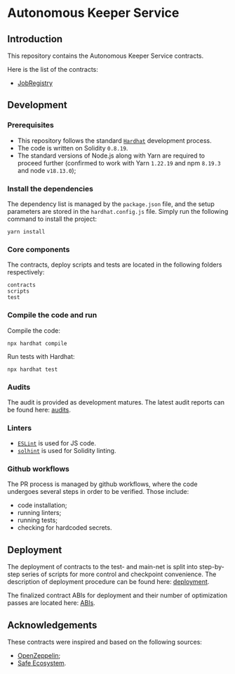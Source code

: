 # Autonomous Keeper Service

## Introduction
This repository contains the Autonomous Keeper Service contracts.

Here is the list of the contracts:
- [JobRegistry](https://github.com/valory-xyz/contracts-aks/blob/main/contracts/JobRegistry.sol)

## Development

### Prerequisites
- This repository follows the standard [`Hardhat`](https://hardhat.org/tutorial/) development process.
- The code is written on Solidity `0.8.19`.
- The standard versions of Node.js along with Yarn are required to proceed further (confirmed to work with Yarn `1.22.19` and npm `8.19.3` and node `v18.13.0`);

### Install the dependencies
The dependency list is managed by the `package.json` file, and the setup parameters are stored in the `hardhat.config.js` file.
Simply run the following command to install the project:
```
yarn install
```

### Core components
The contracts, deploy scripts and tests are located in the following folders respectively:
```
contracts
scripts
test
```

### Compile the code and run
Compile the code:
```
npx hardhat compile
```
Run tests with Hardhat:
```
npx hardhat test
```

### Audits
The audit is provided as development matures. The latest audit reports can be found here: [audits](https://github.com/valory-xyz/contracts-aks/blob/main/audits).

### Linters
- [`ESLint`](https://eslint.org) is used for JS code.
- [`solhint`](https://github.com/protofire/solhint) is used for Solidity linting.

### Github workflows
The PR process is managed by github workflows, where the code undergoes several steps in order to be verified. Those include:
- code installation;
- running linters;
- running tests;
- checking for hardcoded secrets.

## Deployment
The deployment of contracts to the test- and main-net is split into step-by-step series of scripts for more control and checkpoint convenience.
The description of deployment procedure can be found here: [deployment](https://github.com/valory-xyz/contracts-aks/blob/main/scripts/deployment).

The finalized contract ABIs for deployment and their number of optimization passes are located here: [ABIs](https://github.com/valory-xyz/contracts-aks/blob/main/abis).

## Acknowledgements
These contracts were inspired and based on the following sources:
- [OpenZeppelin](https://github.com/OpenZeppelin/openzeppelin-contracts);
- [Safe Ecosystem](https://github.com/safe-global/safe-contracts).